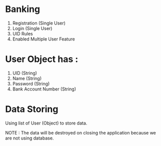 # Banking
1. Registration (Single User)
2. Login (Single User)
3. UID Rules
4. Enabled Multiple User Feature

# User Object has :
1. UID (String)
2. Name (String)
3. Password (String)
4. Bank Account Number (String)

# Data Storing
   Using list of User (Object) to store data.
   
   NOTE : The data will be destroyed on closing the application because we are not using database.
   		  